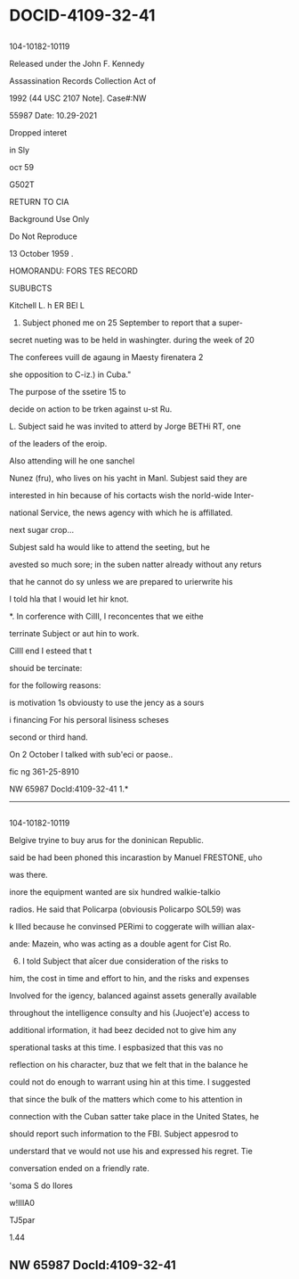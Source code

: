 # DOCID-4109-32-41

##
104-10182-10119

Released under the John F. Kennedy

Assassination Records Collection Act of

1992 (44 USC 2107 Note]. Case#:NW

55987 Date: 10.29-2021

Dropped interet

in Sly

ост 59

G502T

RETURN TO CIA

Background Use Only

Do Not Reproduce

13 October 1959 .

HOMORANDU: FORS TES RECORD

SUBUBCTS

Kitchell L. h ER BEl L

1. Subject phoned me on 25 September to report that a super-

secret nueting was to be held in washingter. during the week of 20

The conferees vuill de agaung in Maesty firenatera 2

she opposition to C-iz.) in Cuba."

The purpose of the ssetire 15 to

decide on action to be trken against u-st Ru.

L. Subject said he was invited to atterd by Jorge BETHi RT, one

of the leaders of the eroip.

Also attending will he one sanchel

Nunez (fru), who lives on his yacht in Manl. Subjest said they are

interested in hin because of his cortacts wish the norld-wide Inter-

national Service, the news agency with which he is affillated.

next sugar crop...

Subjest sald ha would like to attend the seeting, but he

avested so much sore; in the suben natter already without any returs

that he cannot do sy unless we are prepared to urierwrite his

I told hla that I wouid let hir knot.

*. In corference with CiIII, I reconcentes that we eithe

terrinate Subject or aut hin to work.

CiIII end I esteed that t

shouid be tercinate:

for the followirg reasons:

is motivation 1s obviousty to use the jency as a sours

i financing For his persoral lisiness scheses

second or third hand.

On 2 October I talked with sub'eci or paose..

fic ng 361-25-8910

NW 65987 Docld:4109-32-41
1.*

---

##
104-10182-10119

Belgive tryine to buy arus for the doninican Republic.

said be had been phoned this incarastion by Manuel FRESTONE, uho

was there.

inore the equipment wanted are six hundred walkie-talkio

radios. He said that Policarpa (obviousis Policarpo SOL59) was

k Illed because he convinsed PERimi to coggerate wilh willian alax-

ande: Mazein, who was acting as a double agent for Cist Ro.

6. I told Subject that aîcer due consideration of the risks to

him, the cost in time and effort to hin, and the risks and expenses

Involved for the igency, balanced against assets generally available

throughout the intelligence consulty and his (Juoject'e) access to

additional irformation, it had beez decided not to give him any

sperational tasks at this time. I espbasized that this vas no

reflection on his character, buz that we felt that in the balance he

could not do enough to warrant using hin at this time. I suggested

that since the bulk of the matters which come to his attention in

connection with the Cuban satter take place in the United States, he

should report such information to the FBI. Subject appesrod to

understard that ve would not use his and expressed his regret. Tie

conversation ended on a friendly rate.

'soma S do Ilores

w!IIIA0

TJ5par

1.44

NW 65987 Docld:4109-32-41
---

